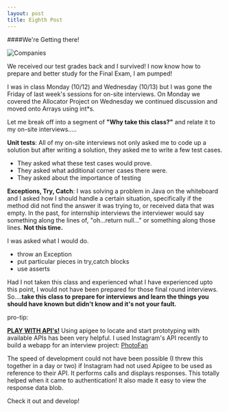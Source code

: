 ```yaml
---
layout: post
title: Eighth Post
---
```

####We're Getting there!

![Companies](http://imgs.xkcd.com/comics/job_interview.png)


We received our test grades back and I survived!
I now know how to prepare and better study for the Final Exam, I am  pumped!

I was in class Monday (10/12) and Wednesday (10/13) but I was gone the Friday of last week's sessions for on-site interviews.
On Monday we covered the Allocator Project on Wednesday we continued discussion and moved onto Arrays using int*s.

Let me break off into a segment of <b>"Why take this class?"</b> and relate it to my on-site interviews.....

<b>Unit tests</b>:
All of my on-site interviews not only asked me to code up a solution but after writing a solution, they asked me to write a few test cases.
- They asked what these test cases would prove.
- They asked what additional corner cases there were.
- They asked about the importance of testing

<b>Exceptions, Try, Catch</b>:
I was solving a problem in Java on the whiteboard and I asked how I should handle a certain situation, specifically if the 
method did not find the answer it was trying to, or received data that was empty. In the past, for internship interviews the interviewer
would say something along the lines of, "oh...return null..." or something along those lines. <b>Not this time.</b>

I was asked what I would do.

- throw an Exception
- put particular pieces in try,catch blocks
- use asserts

Had I not taken this class and experienced what I have experienced upto this point, I would not have been prepared for those final round interviews.
So....<b>take this class to prepare for interviews and learn the things you should have known but didn't know and it's not your fault.</b>




pro-tip: 

<b>[PLAY WITH API's!](https://apigee.com/providers?statusCode=303)</b>
Using apigee to locate and start prototyping with available APIs has been very helpful.
I used Instagram's API recently to build a webapp for an interview project: [PhotoFan](http://mannypamintuan.github.io/PhotoFan/)

The speed of development could not have been possible (I threw this together in a day or two) if Instagram had not used Apigee to be used as reference to their API.
It performs calls and displays responses.
This totally helped when it came to authentication!
It also made it easy to view the response data blob.

Check it out and develop!
